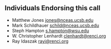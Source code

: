 ## Individuals Endorsing this call

- Matthew Jones <jones@nceas.ucsb.edu>
- Mark Schildhauer <schild@nceas.ucsb.edu>
- Steph Hampton <s.hampton@wsu.edu>
- W. Christopher Lenhardt <clenhardt@renci.org>
- Ray Idaszak <rayi@renci.org>


